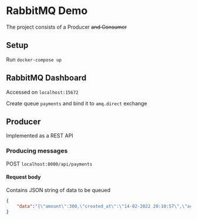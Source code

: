 # RabbitMQ Demo

The project consists of a Producer ~~and Consumer~~

## Setup

Run `docker-compose up`



## RabbitMQ Dashboard

Accessed on `localhost:15672`


Create queue `payments` and bind it to `amq.direct` exchange

## Producer

Implemented as a REST API 

### Producing messages
POST `localhost:8000/api/payments`

#### Request body

Contains JSON string of data to be queued

```json
{
    "data":"{\"amount\":300,\"created_at\":\"14-02-2022 20:10:57\",\"account_no\":39023093,\"user_no\":239391}"
}   
```


